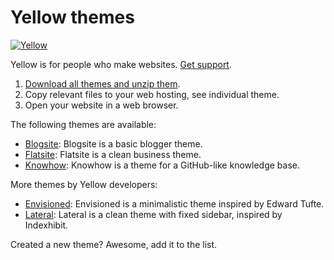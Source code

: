 Yellow themes
=============
[![Yellow](https://raw.githubusercontent.com/datenstrom/yellow-developers/master/media/images/yellow-photo.jpg)](http://datenstrom.se/yellow)

Yellow is for people who make websites. [Get support](http://developers.datenstrom.se/help/support).

1. [Download all themes and unzip them](https://github.com/datenstrom/yellow-themes/archive/master.zip).  
2. Copy relevant files to your web hosting, see individual theme.  
3. Open your website in a web browser.

The following themes are available:

* [Blogsite](https://github.com/datenstrom/yellow-themes/tree/master/blogsite): 
  Blogsite is a basic blogger theme.
* [Flatsite](https://github.com/datenstrom/yellow-themes/tree/master/flatsite): 
  Flatsite is a clean business theme.
* [Knowhow](https://github.com/datenstrom/yellow-themes/tree/master/knowhow): 
  Knowhow is a theme for a GitHub-like knowledge base.

More themes by Yellow developers:

* [Envisioned](https://github.com/nogginfuel/yellow-theme-envisioned):
  Envisioned is a minimalistic theme inspired by Edward Tufte.
* [Lateral](https://github.com/nibreh/yellow-theme-lateral):
  Lateral is a clean theme with fixed sidebar, inspired by Indexhibit.

Created a new theme? Awesome, add it to the list.
